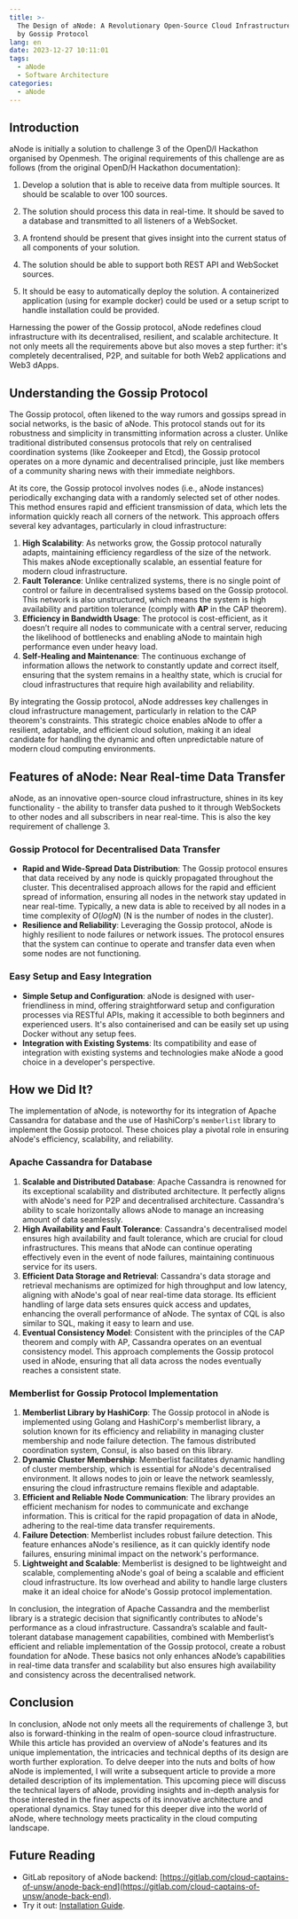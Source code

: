 ```yaml
---
title: >-
  The Design of aNode: A Revolutionary Open-Source Cloud Infrastructure Powered
  by Gossip Protocol
lang: en
date: 2023-12-27 10:11:01
tags:
  - aNode
  - Software Architecture
categories:
  - aNode
---
```

## Introduction

aNode is initially a solution to challenge 3 of the OpenD/I Hackathon organised by Openmesh. The original requirements of this challenge are as follows (from the original OpenD/H Hackathon documentation):

1. Develop a solution that is able to receive data from multiple sources. It should be scalable to over 100 sources.

2. The solution should process this data in real-time. It should be saved to a database and transmitted to all listeners of a WebSocket.

3. A frontend should be present that gives insight into the current status of all components of your solution.

4. The solution should be able to support both REST API and WebSocket sources.

5. It should be easy to automatically deploy the solution. A containerized application (using for example docker) could be used or a setup script to handle installation could be provided.

Harnessing the power of the Gossip protocol, aNode redefines cloud infrastructure with its decentralised, resilient, and scalable architecture. It not only meets all the requirements above but also moves a step further: it's completely decentralised, P2P, and suitable for both Web2 applications and Web3 dApps.

## Understanding the Gossip Protocol

The Gossip protocol, often likened to the way rumors and gossips spread in social networks, is the basic of aNode. This protocol stands out for its robustness and simplicity in transmitting information across a cluster. Unlike traditional distributed consensus protocols that rely on centralised coordination systems (like Zookeeper and Etcd), the Gossip protocol operates on a more dynamic and decentralised principle, just like members of a community sharing news with their immediate neighbors.

At its core, the Gossip protocol involves nodes (i.e., aNode instances) periodically exchanging data with a randomly selected set of other nodes. This method ensures rapid and efficient transmission of data, which lets the information quickly reach all corners of the network. This approach offers several key advantages, particularly in cloud infrastructure:

1. **High Scalability**: As networks grow, the Gossip protocol naturally adapts, maintaining efficiency regardless of the size of the network. This makes aNode exceptionally scalable, an essential feature for modern cloud infrastructure.
2. **Fault Tolerance**: Unlike centralized systems, there is no single point of control or failure in decentralised systems based on the Gossip protocol. This network is also unstructured, which means the system is high availability and partition tolerance (comply with **AP** in the CAP theorem).
3. **Efficiency in Bandwidth Usage**: The protocol is cost-efficient, as it doesn’t require all nodes to communicate with a central server, reducing the likelihood of bottlenecks and enabling aNode to maintain high performance even under heavy load.
4. **Self-Healing and Maintenance**: The continuous exchange of information allows the network to constantly update and correct itself, ensuring that the system remains in a healthy state, which is crucial for cloud infrastructures that require high availability and reliability.

By integrating the Gossip protocol, aNode addresses key challenges in cloud infrastructure management, particularly in relation to the CAP theorem's constraints. This strategic choice enables aNode to offer a resilient, adaptable, and efficient cloud solution, making it an ideal candidate for handling the dynamic and often unpredictable nature of modern cloud computing environments.

## Features of aNode: Near Real-time Data Transfer

aNode, as an innovative open-source cloud infrastructure, shines in its key functionality - the ability to transfer data pushed to it through WebSockets to other nodes and all subscribers in near real-time. This is also the key requirement of challenge 3.

### Gossip Protocol for Decentralised Data Transfer

- **Rapid and Wide-Spread Data Distribution**: The Gossip protocol ensures that data received by any node is quickly propagated throughout the cluster. This decentralised approach allows for the rapid and efficient spread of information, ensuring all nodes in the network stay updated in near real-time. Typically, a new data is able to received by all nodes in a time complexity of $O(logN)$ (N is the number of nodes in the cluster).
- **Resilience and Reliability**: Leveraging the Gossip protocol, aNode is highly resilient to node failures or network issues. The protocol ensures that the system can continue to operate and transfer data even when some nodes are not functioning.

### Easy Setup and Easy Integration

- **Simple Setup and Configuration**: aNode is designed with user-friendliness in mind, offering straightforward setup and configuration processes via RESTful APIs, making it accessible to both beginners and experienced users. It's also containerised and can be easily set up using Docker without any setup fees.
- **Integration with Existing Systems**: Its compatibility and ease of integration with existing systems and technologies make aNode a good choice in a developer's perspective.

## How we Did It?

The implementation of aNode, is noteworthy for its integration of Apache Cassandra for database and the use of HashiCorp's `memberlist` library to implement the Gossip protocol. These choices play a pivotal role in ensuring aNode's efficiency, scalability, and reliability.

### Apache Cassandra for Database

1. **Scalable and Distributed Database**: Apache Cassandra is renowned for its exceptional scalability and distributed architecture. It perfectly aligns with aNode's need for P2P and decentralised architecture. Cassandra's ability to scale horizontally allows aNode to manage an increasing amount of data seamlessly.
2. **High Availability and Fault Tolerance**: Cassandra's decentralised model ensures high availability and fault tolerance, which are crucial for cloud infrastructures. This means that aNode can continue operating effectively even in the event of node failures, maintaining continuous service for its users.
3. **Efficient Data Storage and Retrieval**: Cassandra's data storage and retrieval mechanisms are optimized for high throughput and low latency, aligning with aNode's goal of near real-time data storage. Its efficient handling of large data sets ensures quick access and updates, enhancing the overall performance of aNode. The syntax of CQL is also similar to SQL, making it easy to learn and use.
4. **Eventual Consistency Model**: Consistent with the principles of the CAP theorem and comply with AP, Cassandra operates on an eventual consistency model. This approach complements the Gossip protocol used in aNode, ensuring that all data across the nodes eventually reaches a consistent state.

### Memberlist for Gossip Protocol Implementation

1. **Memberlist Library by HashiCorp**: The Gossip protocol in aNode is implemented using Golang and HashiCorp's memberlist library, a solution known for its efficiency and reliability in managing cluster membership and node failure detection. The famous distributed coordination system, Consul, is also based on this library.
2. **Dynamic Cluster Membership**: Memberlist facilitates dynamic handling of cluster membership, which is essential for aNode's decentralised environment. It allows nodes to join or leave the network seamlessly, ensuring the cloud infrastructure remains flexible and adaptable.
3. **Efficient and Reliable Node Communication**: The library provides an efficient mechanism for nodes to communicate and exchange information. This is critical for the rapid propagation of data in aNode, adhering to the real-time data transfer requirements.
4. **Failure Detection**: Memberlist includes robust failure detection. This feature enhances aNode's resilience, as it can quickly identify node failures, ensuring minimal impact on the network's performance.
5. **Lightweight and Scalable**: Memberlist is designed to be lightweight and scalable, complementing aNode's goal of being a scalable and efficient cloud infrastructure. Its low overhead and ability to handle large clusters make it an ideal choice for aNode's Gossip protocol implementation.

In conclusion, the integration of Apache Cassandra and the memberlist library is a strategic decision that significantly contributes to aNode's performance as a cloud infrastructure. Cassandra’s scalable and fault-tolerant database management capabilities, combined with Memberlist’s efficient and reliable implementation of the Gossip protocol, create a robust foundation for aNode. These basics not only enhances aNode’s capabilities in real-time data transfer and scalability but also ensures high availability and consistency across the decentralised network.

## Conclusion

In conclusion, aNode not only meets all the requirements of challenge 3, but also is forward-thinking in the realm of open-source cloud infrastructure. While this article has provided an overview of aNode's features and its unique implementation, the intricacies and technical depths of its design are worth further exploration. To delve deeper into the nuts and bolts of how aNode is implemented, I will write a subsequent article to provide a more detailed description of its implementation. This upcoming piece will discuss the technical layers of aNode, providing insights and in-depth analysis for those interested in the finer aspects of its innovative architecture and operational dynamics. Stay tuned for this deeper dive into the world of aNode, where technology meets practicality in the cloud computing landscape.

## Future Reading

- GitLab repository of aNode backend: [https://gitlab.com/cloud-captains-of-unsw/anode-back-end](https://gitlab.com/cloud-captains-of-unsw/anode-back-end).
- Try it out: [Installation Guide](https://gitlab.com/cloud-captains-of-unsw/anode-back-end/-/wikis/Try-aNode-Out:-Installation-Guide).
